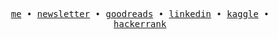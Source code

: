 <p align="center">
  <samp>
    <a href="https://adi-pf.vercel.app">me</a> • 
    <a href="https://hashnode.com/@echosingh">newsletter</a> • 
    <a href="https://www.goodreads.com/aditya_reads">goodreads</a> • 
    <a href="https://www.linkedin.com/in/adityasinghgdev">linkedin</a> • 
    <a href="https://www.kaggle.com/adi2606">kaggle</a> • 
    <a href="https://www.hackerrank.com/profile/rayo_n">hackerrank</a>
  </samp>
</p>
